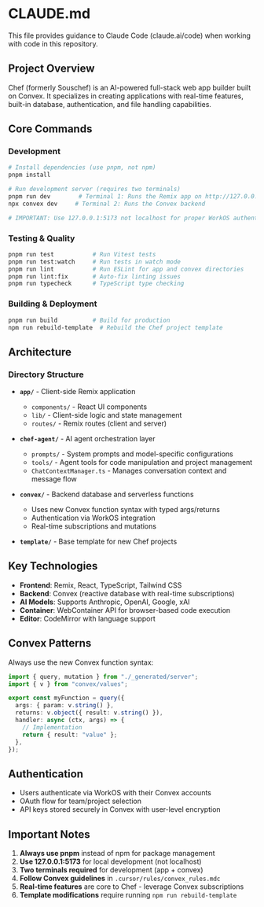 # CLAUDE.md

This file provides guidance to Claude Code (claude.ai/code) when working with code in this repository.

## Project Overview

Chef (formerly Souschef) is an AI-powered full-stack web app builder built on Convex. It specializes in creating applications with real-time features, built-in database, authentication, and file handling capabilities.

## Core Commands

### Development
```bash
# Install dependencies (use pnpm, not npm)
pnpm install

# Run development server (requires two terminals)
pnpm run dev        # Terminal 1: Runs the Remix app on http://127.0.0.1:5173
npx convex dev     # Terminal 2: Runs the Convex backend

# IMPORTANT: Use 127.0.0.1:5173 not localhost for proper WorkOS authentication
```

### Testing & Quality
```bash
pnpm run test           # Run Vitest tests
pnpm run test:watch     # Run tests in watch mode
pnpm run lint           # Run ESLint for app and convex directories
pnpm run lint:fix       # Auto-fix linting issues
pnpm run typecheck      # TypeScript type checking
```

### Building & Deployment
```bash
pnpm run build          # Build for production
npm run rebuild-template  # Rebuild the Chef project template
```

## Architecture

### Directory Structure
- **`app/`** - Client-side Remix application
  - `components/` - React UI components
  - `lib/` - Client-side logic and state management
  - `routes/` - Remix routes (client and server)

- **`chef-agent/`** - AI agent orchestration layer
  - `prompts/` - System prompts and model-specific configurations
  - `tools/` - Agent tools for code manipulation and project management
  - `ChatContextManager.ts` - Manages conversation context and message flow

- **`convex/`** - Backend database and serverless functions
  - Uses new Convex function syntax with typed args/returns
  - Authentication via WorkOS integration
  - Real-time subscriptions and mutations

- **`template/`** - Base template for new Chef projects

## Key Technologies

- **Frontend**: Remix, React, TypeScript, Tailwind CSS
- **Backend**: Convex (reactive database with real-time subscriptions)
- **AI Models**: Supports Anthropic, OpenAI, Google, xAI
- **Container**: WebContainer API for browser-based code execution
- **Editor**: CodeMirror with language support

## Convex Patterns

Always use the new Convex function syntax:
```typescript
import { query, mutation } from "./_generated/server";
import { v } from "convex/values";

export const myFunction = query({
  args: { param: v.string() },
  returns: v.object({ result: v.string() }),
  handler: async (ctx, args) => {
    // Implementation
    return { result: "value" };
  },
});
```

## Authentication

- Users authenticate via WorkOS with their Convex accounts
- OAuth flow for team/project selection
- API keys stored securely in Convex with user-level encryption

## Important Notes

1. **Always use pnpm** instead of npm for package management
2. **Use 127.0.0.1:5173** for local development (not localhost)
3. **Two terminals required** for development (app + convex)
4. **Follow Convex guidelines** in `.cursor/rules/convex_rules.mdc`
5. **Real-time features** are core to Chef - leverage Convex subscriptions
6. **Template modifications** require running `npm run rebuild-template`
